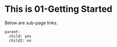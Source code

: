 # This is 01-Getting Started


Below are sub-page links.



``` { .yaml .bg-dark use_pygments=True }
parent:
  child: yes
  child2: no
```